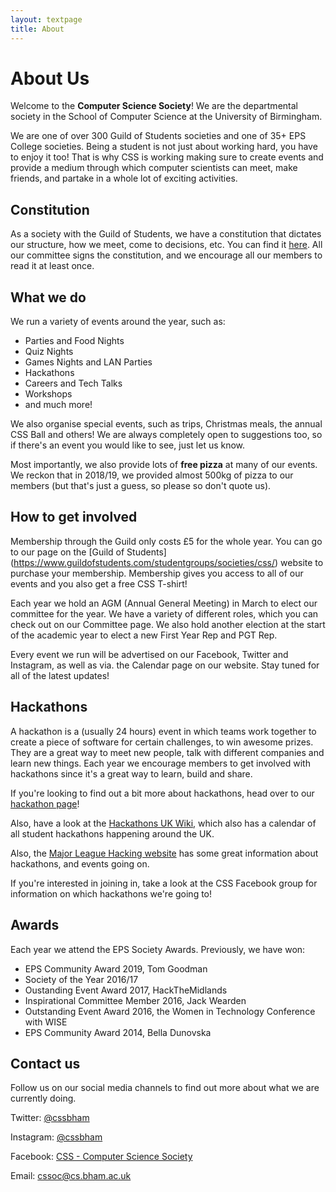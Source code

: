 ```yaml
---
layout: textpage
title: About
---
```

# About Us

Welcome to the **Computer Science Society**! We are the departmental society in the School of Computer Science at the University of Birmingham.

We are one of over 300 Guild of Students societies and one of 35+ EPS College societies. Being a student is not just about working hard, you have to enjoy
it too! That is why CSS is working making sure to create events and provide a
medium through which computer scientists can meet, make friends, and partake
in a whole lot of exciting activities.

## Constitution

As a society with the Guild of Students, we have a constitution that dictates our structure, how we meet, come to decisions, etc. You can find it [here][constitution]. All our committee signs the constitution, and we encourage all our members to read it at least once.

## What we do

We run a variety of events around the year, such as:

* Parties and Food Nights
* Quiz Nights
* Games Nights and LAN Parties
* Hackathons
* Careers and Tech Talks
* Workshops
* and much more!

We also organise special events, such as trips, Christmas meals, the annual CSS Ball and others! We are always completely open to suggestions too, so if
there's an event you would like to see, just let us know.

Most importantly, we also provide lots of **free pizza** at many of our events. We reckon that in 2018/19, we provided almost 500kg of pizza to our
members (but that's just a guess, so please so don't quote us).

## How to get involved

Membership through the Guild only costs £5 for the whole year. You can go to our page on the \[Guild of Students](https://www.guildofstudents.com/studentgroups/societies/css/) website to purchase your membership. Membership gives you access to all of our events and you also get a free CSS T-shirt!

Each year we hold an AGM (Annual General Meeting) in March to elect our committee for the year. We have a variety of different roles, which you can
check out on our Committee page. We also hold another election at the start
of the academic year to elect a new First Year Rep and PGT Rep.

Every event we run will be advertised on our Facebook, Twitter and Instagram, as well as via. the Calendar page on our website. Stay tuned for all of
the latest updates!

## Hackathons

A hackathon is a (usually 24 hours) event in which teams work together to create a piece of software for certain challenges, to win awesome prizes.
They are a great way to meet new people, talk with different companies and
learn new things. Each year we encourage members to get involved with
hackathons since it's a great way to learn, build and share.

If you're looking to find out a bit more about hackathons, head over to our [hackathon page](/hackathons)!

Also, have a look at the [Hackathons UK Wiki](https://hack.athon.uk),  which also has a calendar of all student hackathons happening around the UK. 

Also, the [Major League Hacking website](https://mlh.io) has some great information about hackathons, and events going on.

If you're interested in joining in, take a look at the CSS Facebook group for information on which hackathons we're going to!

## Awards

Each year we attend the EPS Society Awards. Previously, we have won:

* EPS Community Award 2019, Tom Goodman
* Society of the Year 2016/17
* Oustanding Event Award 2017, HackTheMidlands
* Inspirational Committee Member 2016, Jack Wearden
* Outstanding Event Award 2016, the Women in Technology Conference with WISE
* EPS Community Award 2014, Bella Dunovska

## Contact us

Follow us on our social media channels to find out more about what we are currently doing.

Twitter: [@cssbham](https://twitter.com/cssbham)

Instagram: [@cssbham](https://instagram.com/cssbham)

Facebook: [CSS - Computer Science Society](https://facebook.com/groups/CSSUoB)

Email: [cssoc@cs.bham.ac.uk](mailto:cssoc@cs.bham.ac.uk)

[constitution]: https://docs.google.com/document/d/1J3_EWs3dd2gq5T_xYylcP5pDzm0HHAYCTgiqKUYwkls
